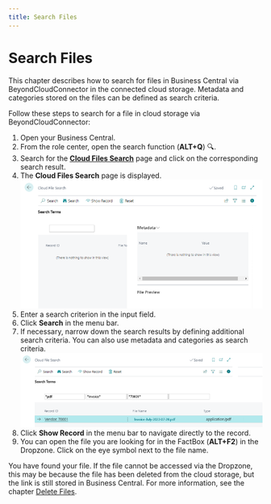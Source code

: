 ```yaml
---
title: Search Files
---
```


# <a name="search-files"></a>Search Files

This chapter describes how to search for files in Business Central via BeyondCloudConnector in the connected cloud storage. Metadata and categories stored on the files can be defined as search criteria.  

Follow these steps to search for a file in cloud storage via BeyondCloudConnector:  

1. Open your Business Central.   
1. From the role center, open the search function (**ALT+Q**) 🔍.  
1. Search for the **[Cloud Files Search](https://businesscentral.dynamics.com/?page=70838588)** page and click on the corresponding search result.  
1. The **Cloud Files Search** page is displayed.  
    ![cloud-file-search](../assets/cloud-file-search.png)  
1. Enter a search criterion in the input field.  
1. Click **Search** in the menu bar.  
1. If necessary, narrow down the search results by defining additional search criteria. You can also use metadata and categories as search criteria.  
    ![filtered-file-search](../assets/filtered-file-search.png)  
1. Click **Show Record** in the menu bar to navigate directly to the record.  
1. You can open the file you are looking for in the FactBox (**ALT+F2**) in the Dropzone. Click on the eye symbol next to the file name.  

You have found your file. If the file cannot be accessed via the Dropzone, this may be because the file has been deleted from the cloud storage, but the link is still stored in Business Central. For more information, see the chapter [Delete Files](delete-files.md).  
